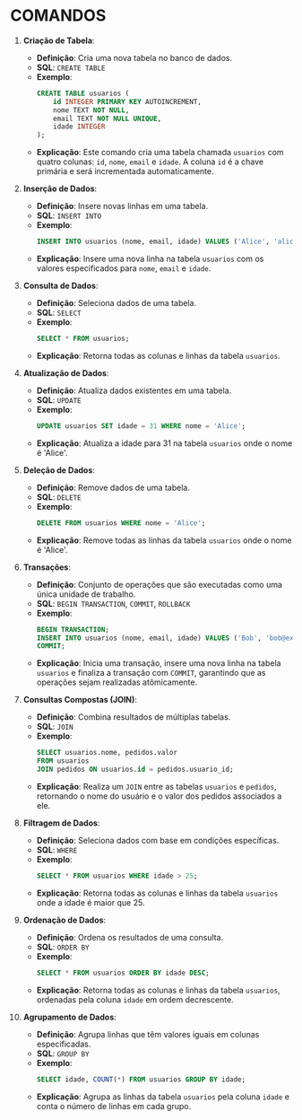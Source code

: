 # COMANDOS
1. **Criação de Tabela**:
   - **Definição**: Cria uma nova tabela no banco de dados.
   - **SQL**: `CREATE TABLE`
   - **Exemplo**: 
     ```sql
     CREATE TABLE usuarios (
         id INTEGER PRIMARY KEY AUTOINCREMENT,
         nome TEXT NOT NULL,
         email TEXT NOT NULL UNIQUE,
         idade INTEGER
     );
     ```
   - **Explicação**: Este comando cria uma tabela chamada `usuarios` com quatro colunas: `id`, `nome`, `email` e `idade`. A coluna `id` é a chave primária e será incrementada automaticamente.

2. **Inserção de Dados**:
   - **Definição**: Insere novas linhas em uma tabela.
   - **SQL**: `INSERT INTO`
   - **Exemplo**:
     ```sql
     INSERT INTO usuarios (nome, email, idade) VALUES ('Alice', 'alice@example.com', 30);
     ```
   - **Explicação**: Insere uma nova linha na tabela `usuarios` com os valores especificados para `nome`, `email` e `idade`.

3. **Consulta de Dados**:
   - **Definição**: Seleciona dados de uma tabela.
   - **SQL**: `SELECT`
   - **Exemplo**:
     ```sql
     SELECT * FROM usuarios;
     ```
   - **Explicação**: Retorna todas as colunas e linhas da tabela `usuarios`.

4. **Atualização de Dados**:
   - **Definição**: Atualiza dados existentes em uma tabela.
   - **SQL**: `UPDATE`
   - **Exemplo**:
     ```sql
     UPDATE usuarios SET idade = 31 WHERE nome = 'Alice';
     ```
   - **Explicação**: Atualiza a idade para 31 na tabela `usuarios` onde o nome é 'Alice'.

5. **Deleção de Dados**:
   - **Definição**: Remove dados de uma tabela.
   - **SQL**: `DELETE`
   - **Exemplo**:
     ```sql
     DELETE FROM usuarios WHERE nome = 'Alice';
     ```
   - **Explicação**: Remove todas as linhas da tabela `usuarios` onde o nome é 'Alice'.

6. **Transações**:
   - **Definição**: Conjunto de operações que são executadas como uma única unidade de trabalho.
   - **SQL**: `BEGIN TRANSACTION`, `COMMIT`, `ROLLBACK`
   - **Exemplo**:
     ```sql
     BEGIN TRANSACTION;
     INSERT INTO usuarios (nome, email, idade) VALUES ('Bob', 'bob@example.com', 25);
     COMMIT;
     ```
   - **Explicação**: Inicia uma transação, insere uma nova linha na tabela `usuarios` e finaliza a transação com `COMMIT`, garantindo que as operações sejam realizadas atômicamente.

7. **Consultas Compostas (JOIN)**:
   - **Definição**: Combina resultados de múltiplas tabelas.
   - **SQL**: `JOIN`
   - **Exemplo**:
     ```sql
     SELECT usuarios.nome, pedidos.valor
     FROM usuarios
     JOIN pedidos ON usuarios.id = pedidos.usuario_id;
     ```
   - **Explicação**: Realiza um `JOIN` entre as tabelas `usuarios` e `pedidos`, retornando o nome do usuário e o valor dos pedidos associados a ele.

8. **Filtragem de Dados**:
   - **Definição**: Seleciona dados com base em condições específicas.
   - **SQL**: `WHERE`
   - **Exemplo**:
     ```sql
     SELECT * FROM usuarios WHERE idade > 25;
     ```
   - **Explicação**: Retorna todas as colunas e linhas da tabela `usuarios` onde a idade é maior que 25.

9. **Ordenação de Dados**:
   - **Definição**: Ordena os resultados de uma consulta.
   - **SQL**: `ORDER BY`
   - **Exemplo**:
     ```sql
     SELECT * FROM usuarios ORDER BY idade DESC;
     ```
   - **Explicação**: Retorna todas as colunas e linhas da tabela `usuarios`, ordenadas pela coluna `idade` em ordem decrescente.

10. **Agrupamento de Dados**:
    - **Definição**: Agrupa linhas que têm valores iguais em colunas especificadas.
    - **SQL**: `GROUP BY`
    - **Exemplo**:
      ```sql
      SELECT idade, COUNT(*) FROM usuarios GROUP BY idade;
      ```
    - **Explicação**: Agrupa as linhas da tabela `usuarios` pela coluna `idade` e conta o número de linhas em cada grupo.

